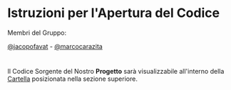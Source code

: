 # Istruzioni per l'Apertura del Codice
Membri del Gruppo: 


[@jacopofavat](https://github.com/JacopoFavat) - [@marcocarazita](https://github.com/marcocarazita)
#

Il Codice Sorgente del Nostro **Progetto** sarà visualizzabile all'interno della [Cartella](https://github.com/ItisMajo-2021-4DINFO-Informatica/4di-2022-progetto-valida-download-animali/tree/main/03-codice/AnimaliValidaDownloadApp) posizionata nella sezione superiore.
